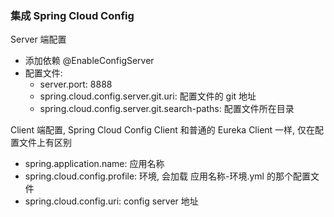 ### 集成 Spring Cloud Config

Server 端配置
* 添加依赖 @EnableConfigServer
* 配置文件:
    * server.port: 8888
    * spring.cloud.config.server.git.uri: 配置文件的 git 地址
    * spring.cloud.config.server.git.search-paths: 配置文件所在目录

Client 端配置, Spring Cloud Config Client 和普通的 Eureka Client 一样, 仅在配置文件上有区别
* spring.application.name: 应用名称
* spring.cloud.config.profile: 环境, 会加载 应用名称-环境.yml 的那个配置文件
* spring.cloud.config.uri: config server 地址